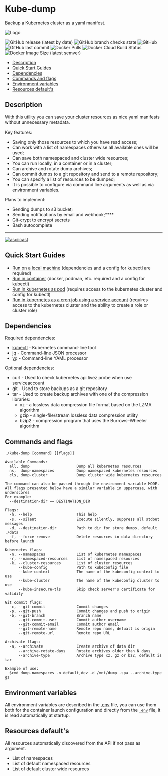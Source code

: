 # Kube-dump <!-- omit in toc -->

Backup a Kubernetes cluster as a yaml manifest.

![Logo](https://raw.githubusercontent.com/WoozyMasta/kube-dump/master/extras/logo-wide.png)

![GitHub release (latest by date)](https://img.shields.io/github/v/release/WoozyMasta/kube-dump?style=flat-square)
![GitHub branch checks state](https://img.shields.io/github/checks-status/WoozyMasta/kube-dump/master?style=flat-square)
![GitHub](https://img.shields.io/github/license/WoozyMasta/kube-dump?style=flat-square)
![GitHub last commit](https://img.shields.io/github/last-commit/WoozyMasta/kube-dump?style=flat-square)
![Docker Pulls](https://img.shields.io/docker/pulls/woozymasta/kube-dump?style=flat-square)
![Docker Cloud Build Status](https://img.shields.io/docker/cloud/build/woozymasta/kube-dump?style=flat-square)
![Docker Image Size (latest semver)](https://img.shields.io/docker/image-size/woozymasta/kube-dump?sort=semver&style=flat-square)

* [Description](#description)
* [Quick Start Guides](#quick-start-guides)
* [Dependencies](#dependencies)
* [Commands and flags](#commands-and-flags)
* [Environment variables](#environment-variables)
* [Resources default's](#resources-defaults)

## Description

With this utility you can save your cluster resources as nice yaml
manifests without unnecessary metadata.

Key features:

* Saving only those resources to which you have read access;
* Can work with a list of namespaces otherwise all available ones will be used;
* Can save both namespaced and cluster wide resources;
* You can run locally, in a container or in a cluster;
* Can archive and rotate dump archives;
* Can commit dumps to a git repository and send to a remote repository;
* You can specify a list of resources to be dumped;
* It is possible to configure via command line arguments as well as via
  environment variables.

Plans to implement:

* Sending dumps to s3 bucket;
* Sending notifications by email and webhook;****
* Git-crypt to encrypt secrets
* Bash autocomplete

---

[![asciicast](https://raw.githubusercontent.com/WoozyMasta/kube-dump/master/extras/kube-dump.gif)](https://asciinema.org/a/3FfZlP011rF0gj443QnuWdNFE)

## Quick Start Guides

* [Run on a local machine](./docs/local.md)
  (dependencies and a config for kubectl are required)
* [Run in container](./docs/container.md)
  (docker, podman, etc. required and a config for kubectl)
* [Run in kubernetes as pod](./docs/pod.md)
  (requires access to the kubernetes cluster and config for kubectl)
* [Run in kubernetes as a cron job using a service account](./docs/conjob.md)
  (requires access to the kubernetes cluster and
  the ability to create a role or cluster role)

## Dependencies

Required dependencies:

* [kubectl](https://kubernetes.io/docs/tasks/tools/install-kubectl/) -
  Kubernetes command-line tool
* [jq](https://github.com/stedolan/jq) - Command-line JSON processor
* [yq](https://github.com/mikefarah/yq) - Command-line YAML processor

Optional dependencies:

* curl - Used to check kubernetes api livez probe when use serviceaccount
* git - Used to store backups as a git repository
* tar - Used to create backup archives with one of the compression libraries:
  * xz - a lossless data compression file format based on the LZMA algorithm
  * gzip - single-file/stream lossless data compression utility
  * bzip2 - compression program that uses the Burrows–Wheeler algorithm

## Commands and flags

```text
./kube-dump [command] [[flags]]

Available Commands:
  all, dump                     Dump all kubernetes resources
  ns,  dump-namespaces          Dump namespaced kubernetes resources
  cls, dump-cluster             Dump cluster wide kubernetes resources

The command can also be passed through the environment variable MODE.
All flags presented below have a similar variable in uppercase, with underscores
For example:
  --destination-dir == DESTINATION_DIR 

Flags:
  -h, --help                    This help
  -s, --silent                  Execute silently, suppress all stdout messages
  -d, --destination-dir         Path to dir for store dumps, default ./data
  -f, --force-remove            Delete resources in data directory before launch

Kubernetes flags:
  -n, --namespaces              List of kubernetes namespaces
  -r, --namespaced-resources    List of namespaced resources
  -k, --cluster-resources       List of cluster resources
      --kube-config             Path to kubeconfig file
      --kube-context            The name of the kubeconfig context to use
      --kube-cluster            The name of the kubeconfig cluster to use
      --kube-insecure-tls       Skip check server's certificate for validity

Git commit flags:
  -c, --git-commit              Commit changes
  -p, --git-push                Commit changes and push to origin
  -b, --git-branch              Branch name
      --git-commit-user         Commit author username
      --git-commit-email        Commit author email
      --git-remote-name         Remote repo name, defualt is origin
      --git-remote-url          Remote repo URL

Archivate flags:
  -a, --archivate               Create archive of data dir
      --archive-rotate-days     Rotate archives older than N days
      --archive-type            Archive type xz, gz or bz2, default is tar

Example of use:
  $cmd dump-namespaces -n default,dev -d /mnt/dump -spa --archive-type gz
```

## Environment variables

All environment variables are described in the [.env](./.env) file,
you can use them both for the container launch configuration and
directly from the [`.env`](./.env) file, it is read automatically at startup.

## Resources default's

All resources automatically discovered from the API if not pass as argument.

* List of namespaces
* List of default namespaced resources
* List of default cluster wide resources

<!--
Title: Kube-dump
Description: Backup a Kubernetes cluster as a yaml manifest.
Author: WoozyMasta
Keywords:
  kubernetes save deployment yaml
  kubectl get yaml file
  kubectl get yaml from service
  kubectl get deployment yaml
  kubectl save yaml
  kubectl generate yaml
  kubernetes json to yaml
  kubernetes export deployment yaml
  kubernetes dump yaml
  kubectl dump yaml
  kubectl describe to yaml
-->
